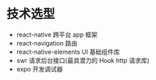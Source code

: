 # 技术选型

- react-native 跨平台 app 框架
- react-navigation 路由
- react-native-elements UI 基础组件库
- swr 请求后台接口(最具潜力的 Hook http 请求库)
- expo 开发调试器
